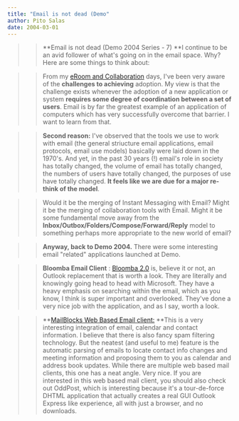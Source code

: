 ```yaml
---
title: "Email is not dead (Demo"
author: Pito Salas
date: 2004-03-01
---
```



>>

>> **Email is not dead (Demo 2004 Series - 7) **I continue to be an avid
follower of what's going on in the email space. Why? Here are some things to
think about:

>>

>>  
>
>>

>>  
>>

>>  
>
>>

>> From my [eRoom and Collaboration](<http://www.eroom.com>) days, I've been
very aware of the **challenges to achieving** adoption. My view is that the
challenge exists whenever the adoption of a new application or system
**requires some degree of coordination between a set of users**. Email is by
far the greatest example of an application of computers which has very
successfully overcome that barrier. I want to learn from that.

>>

>>  
>
>>

>>  
>>

>>  
>
>>

>>  **Second reason:** I've observed that the tools we use to work with email
(the general striucture email applications, email protocols, email use models)
basically were laid down in the 1970's. And yet, in the past 30 years (!)
email's role in society has totally changed, the volume of email has totally
changed, the numbers of users have totally changed, the purposes of use have
totally changed. **It feels like we are due for a major re-think of the
model**.

>>

>>  
>
>>

>>  
>>

>>  
>
>>

>> Would it be the merging of Instant Messaging with Email? Might it be the
merging of collaboration tools with Email. Might it be some fundamental move
away from the **Inbox/Outbox/Folders/Compose/Forward/Reply** model to
something perhaps more appropriate to the new world of email?

>>

>>  
>
>>

>>  
>>

>>  
>
>>

>>  **Anyway, back to Demo 2004.** There were some interesting email "related"
applications launched at Demo.

>>

>>  
>
>>

>>  
>>

>>  
>
>>

>>  **Bloomba Email Client** : [Bloomba 2.0](<http://www.statalabs.com/>) is,
believe it or not, an Outlook replacement that is worth a look. They are
literally and knowingly going head to head with Microsoft. They have a heavy
emphasis on searching within the email, which as you know, I think is super
important and overlooked. They've done a very nice job with the application,
and as I say, worth a look.

>>

>>  
>
>>

>>  
>>

>>  
>
>>

>>  **[MailBlocks Web Based Email client:](<http://about.mailblocks.com/>)
**This is a very interesting integration of email, calendar and contact
information. I believe that there is also fancy spam filtering technology. But
the neatest (and useful to me) feature is the automatic parsing of emails to
locate contact info changes and meeting information and proposing them to you
as calendar and address book updates. While there are multiple web based mail
clients, this one has a neat angle. Very nice. If you are interested in this
web based mail client, you should also check out OddPost, which is interesting
because it's a tour-de-force DHTML application that actually creates a real
GUI Outlook Express like experience, all with just a browser, and no
downloads.


